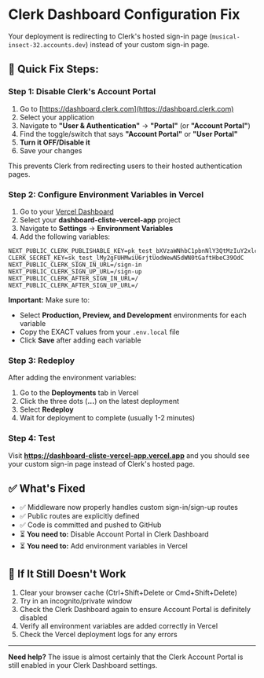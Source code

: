 # Clerk Dashboard Configuration Fix

Your deployment is redirecting to Clerk's hosted sign-in page (`musical-insect-32.accounts.dev`) instead of your custom sign-in page.

## 🔧 Quick Fix Steps:

### Step 1: Disable Clerk's Account Portal

1. Go to [https://dashboard.clerk.com](https://dashboard.clerk.com)
2. Select your application
3. Navigate to **"User & Authentication"** → **"Portal"** (or **"Account Portal"**)
4. Find the toggle/switch that says **"Account Portal"** or **"User Portal"**
5. **Turn it OFF/Disable it**
6. Save your changes

This prevents Clerk from redirecting users to their hosted authentication pages.

### Step 2: Configure Environment Variables in Vercel

1. Go to your [Vercel Dashboard](https://vercel.com/dashboard)
2. Select your **dashboard-cliste-vercel-app** project
3. Navigate to **Settings** → **Environment Variables**
4. Add the following variables:

```
NEXT_PUBLIC_CLERK_PUBLISHABLE_KEY=pk_test_bXVzaWNhbC1pbnNlY3QtMzIuY2xlcmsuYWNjb3VudHMuZGV2JA
CLERK_SECRET_KEY=sk_test_lMy2gFUHMwiU6rjtUodWewN5dWN0tGaftHbeC39OdC
NEXT_PUBLIC_CLERK_SIGN_IN_URL=/sign-in
NEXT_PUBLIC_CLERK_SIGN_UP_URL=/sign-up
NEXT_PUBLIC_CLERK_AFTER_SIGN_IN_URL=/
NEXT_PUBLIC_CLERK_AFTER_SIGN_UP_URL=/
```

**Important:** Make sure to:
- Select **Production, Preview, and Development** environments for each variable
- Copy the EXACT values from your `.env.local` file
- Click **Save** after adding each variable

### Step 3: Redeploy

After adding the environment variables:
1. Go to the **Deployments** tab in Vercel
2. Click the three dots (**...**) on the latest deployment
3. Select **Redeploy**
4. Wait for deployment to complete (usually 1-2 minutes)

### Step 4: Test

Visit **https://dashboard-cliste-vercel-app.vercel.app** and you should see your custom sign-in page instead of Clerk's hosted page.

## ✅ What's Fixed

- ✅ Middleware now properly handles custom sign-in/sign-up routes
- ✅ Public routes are explicitly defined
- ✅ Code is committed and pushed to GitHub
- ⏳ **You need to:** Disable Account Portal in Clerk Dashboard
- ⏳ **You need to:** Add environment variables in Vercel

## 🚨 If It Still Doesn't Work

1. Clear your browser cache (Ctrl+Shift+Delete or Cmd+Shift+Delete)
2. Try in an incognito/private window
3. Check the Clerk Dashboard again to ensure Account Portal is definitely disabled
4. Verify all environment variables are added correctly in Vercel
5. Check the Vercel deployment logs for any errors

---

**Need help?** The issue is almost certainly that the Clerk Account Portal is still enabled in your Clerk Dashboard settings.


